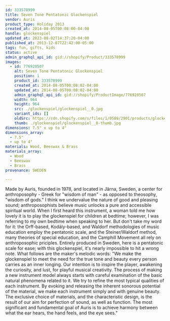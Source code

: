 ```yaml
---
id: 333578999
title: Seven Tone Pentatonic Glockenspiel
vendor: Auris
product_type: Holiday 2013
created_at: 2014-08-05T00:08:00-04:00
handle: glockenspiel
updated_at: 2023-08-02T14:37:20-04:00
published_at: 2013-12-07T22:42:00-05:00
tags: fun, gifts, kids
status: active
admin_graphql_api_id: gid://shopify/Product/333578999
images:
  - id: 776920507
    alt: Seven Tone Pentatonic Glockenspiel
    position: 1
    product_id: 333578999
    created_at: 2014-08-05T00:08:02-04:00
    updated_at: 2014-08-05T00:08:02-04:00
    admin_graphql_api_id: gid://shopify/ProductImage/776920507
    width: 964
    height: 964
    src: ./glockenspiel/glockenspiel__0.jpg
    variant_ids: []
    oldSrc: https://cdn.shopify.com/s/files/1/0589/2901/products/glocken_624735cd-6cbe-4f03-853a-b77bd938d527.jpeg?v=1407211682
    thumb: ./glockenspiel/glockenspiel__0-thumb.jpg
dimensions: 7.5" x up to 4"
dimensions_array:
  - 7.5"
  - up to 4"
materials: Wood, Beeswax & Brass
materials_array:
  - Wood
  - Beeswax
  - Brass
provenance: SWEDEN

---
```


Made by Auris, founded in 1978, and located in Järna, Sweden, a center for anthroposophy - Greek for "wisdom of man" - as opposed to theosophy, "wisdom of gods." I think we undervalue the nature of good and pleasing sound; anthroposophists believe music unlocks a pure and accessible spiritual world. When I first heard this instrument, a woman told me how lovely it is to play the glockenspiel for children at bedtime; however, I was referring to my own bedtime when speaking to her. But don't take my word for it: the Orff-based, Kodály-based, and Waldorf methodologies of music education employ the pentatonic scale, and the Steiner/Waldorf method, many theories of special education, and the Camphill Movement all rely on anthroposophic priciples. Entirely produced in Sweden, here is a pentatonic scale for ease; with this glockenspiel, it's nearly impossible to hit a wrong note. What follows are the maker's melodic words: "We make the glockenspiel to meet the need for the true tone and beauty every person carries as an inner longing. Our intention is to inspire the player, awakening the curiosity, and lust, for playful musical creativity. The process of making a new instrument model always starts with careful examination of the basic natural phenomena related to it. We try to refine the most typical qualities of each instrument. By evoking and releasing the inherent sonorous potential of the material, we make each instrument simply and with genuine beauty. The exclusive choice of materials, and the characteristic design, is the result of our aim for perfection of sound, as well as function. The most significant and fundamental goal of Auris is to achieve harmony between what the ear hears, the hand feels, and the eye sees."